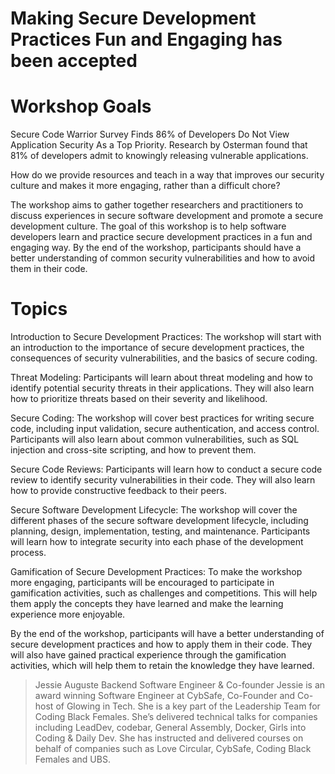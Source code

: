 #  Making Secure Development Practices Fun and Engaging has been accepted

# Workshop Goals
Secure Code Warrior Survey Finds 86% of Developers Do Not View Application Security As a Top Priority. Research by Osterman found that 81% of developers admit to knowingly releasing vulnerable applications.

How do we provide resources and teach in a way that improves our security culture and makes it more engaging, rather than a difficult chore?

The workshop aims to gather together researchers and practitioners to discuss experiences in secure software development and promote a secure development culture. The goal of this workshop is to help software developers learn and practice secure development practices in a fun and engaging way. By the end of the workshop, participants should have a better understanding of common security vulnerabilities and how to avoid them in their code.

# Topics 

Introduction to Secure Development Practices: The workshop will start with an introduction to the importance of secure development practices, the consequences of security vulnerabilities, and the basics of secure coding.

Threat Modeling: Participants will learn about threat modeling and how to identify potential security threats in their applications. They will also learn how to prioritize threats based on their severity and likelihood.

Secure Coding: The workshop will cover best practices for writing secure code, including input validation, secure authentication, and access control. Participants will also learn about common vulnerabilities, such as SQL injection and cross-site scripting, and how to prevent them.

Secure Code Reviews: Participants will learn how to conduct a secure code review to identify security vulnerabilities in their code. They will also learn how to provide constructive feedback to their peers.

Secure Software Development Lifecycle: The workshop will cover the different phases of the secure software development lifecycle, including planning, design, implementation, testing, and maintenance. Participants will learn how to integrate security into each phase of the development process.

Gamification of Secure Development Practices: To make the workshop more engaging, participants will be encouraged to participate in gamification activities, such as challenges and competitions. This will help them apply the concepts they have learned and make the learning experience more enjoyable.

By the end of the workshop, participants will have a better understanding of secure development practices and how to apply them in their code. They will also have gained practical experience through the gamification activities, which will help them to retain the knowledge they have learned.

> Jessie Auguste
> Backend Software Engineer & Co-founder
> Jessie is an award winning Software Engineer at CybSafe, Co-Founder and Co-host of Glowing in Tech. She is a key part of the Leadership Team for Coding Black Females. She’s delivered technical talks for companies including LeadDev, codebar, General Assembly, Docker, Girls into Coding & Daily Dev. She has instructed and delivered courses on behalf of companies such as Love Circular, CybSafe, Coding Black Females and UBS.
